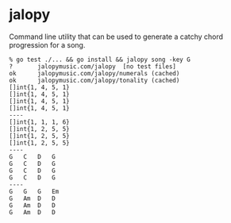 # jalopy

Command line utility that can be used to generate a catchy chord progression for a song.

```
% go test ./... && go install && jalopy song -key G
?       jalopymusic.com/jalopy  [no test files]
ok      jalopymusic.com/jalopy/numerals (cached)
ok      jalopymusic.com/jalopy/tonality (cached)
[]int{1, 4, 5, 1}
[]int{1, 4, 5, 1}
[]int{1, 4, 5, 1}
[]int{1, 4, 5, 1}
----
[]int{1, 1, 1, 6}
[]int{1, 2, 5, 5}
[]int{1, 2, 5, 5}
[]int{1, 2, 5, 5}
----
G   C   D   G
G   C   D   G
G   C   D   G
G   C   D   G
----
G   G   G   Em
G   Am  D   D
G   Am  D   D
G   Am  D   D
```
